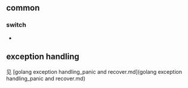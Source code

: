 

## common

### switch

* 

## exception handling

见 [golang exception handling_panic and recover.md](golang exception handling_panic and recover.md)

